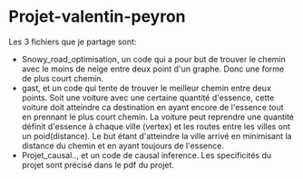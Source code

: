 # Projet-valentin-peyron

Les 3 fichiers que je partage sont:
- Snowy_road_optimisation, un code qui a pour but de trouver le chemin avec le moins de neige entre deux point d'un graphe. Donc une forme de plus court chemin.
- gast, et un code qui tente de trouver le meilleur chemin entre deux points. Soit une voiture avec une certaine quantité d'essence, cette voiture doit atteindre ca destination en ayant encore de l'essence tout en prennant le plus court chemin. La voiture peut reprendre une quantité définit d'essence à chaque ville (vertex) et les routes entre les villes ont un poid(distance). Le but étant d'atteindre la ville arrivé en minimisant la distance du chemin et en ayant toujours de l'essence.
- Projet_causal.., et un code de causal inference. Les specificités du projet sont précisé dans le pdf du projet.
